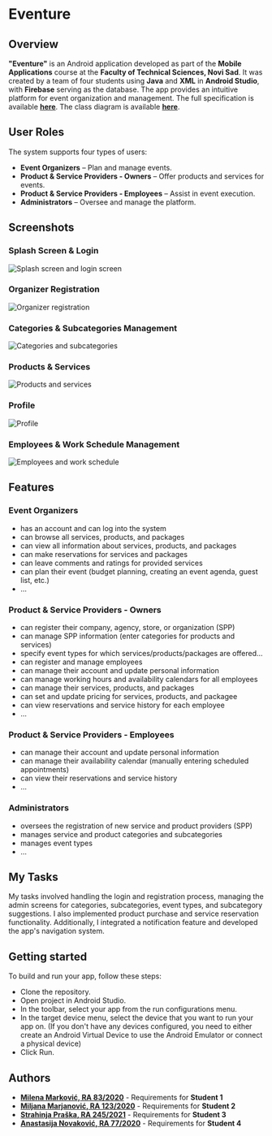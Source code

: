 # Eventure
  
## Overview

**"Eventure"** is an Android application developed as part of the **Mobile Applications** course at the **Faculty of Technical Sciences, Novi Sad**. It was created by a team of four students using **Java** and **XML** in **Android Studio**, with **Firebase** serving as the database.  The app provides an intuitive platform for event organization and management.  The full specification is available [**here**](https://github.com/MiljanaMa/Eventure/blob/main/specification/Eventure_Specification_English.pdf). The class diagram is available [**here**](https://github.com/MiljanaMa/Eventure/blob/main/class-diagram/eventure-class-diagram.png).

## User Roles

The system supports four types of users:  
- **Event Organizers** – Plan and manage events.  
- **Product & Service Providers - Owners** – Offer products and services for events.  
- **Product & Service Providers - Employees** – Assist in event execution.  
- **Administrators** – Oversee and manage the platform.  


## Screenshots

### Splash Screen & Login
![Splash screen and login screen](https://github.com/MiljanaMa/Eventure/blob/main/preview/1_splash_and_login.png)

### Organizer Registration 
![Organizer registration](https://github.com/MiljanaMa/Eventure/blob/main/preview/2_registration.png)

### Categories & Subcategories Management 
![Categories and subcategories](https://github.com/MiljanaMa/Eventure/blob/main/preview/3_categories.png)

### Products & Services 
![Products and services](https://github.com/MiljanaMa/Eventure/blob/main/preview/4_products.png)

### Profile
![Profile](https://github.com/MiljanaMa/Eventure/blob/main/preview/5_profile.png)

### Employees & Work Schedule Management  
![Employees and work schedule](https://github.com/MiljanaMa/Eventure/blob/main/preview/6_employees.png)


## Features
### **Event Organizers**
- has an account and can log into the system 
- can browse all services, products, and packages 
- can view all information about services, products, and packages  
- can make reservations for services and packages 
- can leave comments and ratings for provided services 
- can plan their event (budget planning, creating an event agenda, guest list, etc.) 
- ...

### **Product & Service Providers - Owners**
- can register their company, agency, store, or organization (SPP) 
- can manage SPP information (enter categories for products and services)
- specify event types for which services/products/packages are offered...
- can register and manage employees
- can manage their account and update personal information
- can manage working hours and availability calendars for all employees
- can manage their services, products, and packages
- can set and update pricing for services, products, and packagee 
- can view reservations and service history for each employee 
- ...


### **Product & Service Providers - Employees** 
- can manage their account and update personal information
- can manage their availability calendar (manually entering scheduled appointments)
- can view their reservations and service history
- ...


### **Administrators**
- oversees the registration of new service and product providers (SPP)
- manages service and product categories and subcategories
- manages event types
- ...

## My Tasks

My tasks involved handling the login and registration process, managing the admin screens for categories, subcategories, event types, and subcategory suggestions. I also implemented product purchase and service reservation functionality. Additionally, I integrated a notification feature and developed the app's navigation system.


## Getting started

To build and run your app, follow these steps:  
* Clone the repository.  
* Open project in Android Studio.  
* In the toolbar, select your app from the run configurations menu.  
* In the target device menu, select the device that you want to run your app on. (If you don't have any devices configured, you need to either create an Android Virtual Device to use the Android Emulator or connect a physical device)  
* Click Run.   


## Authors

- [**Milena Marković, RA 83/2020**](https://github.com/Milena06) - Requirements for **Student 1**
- [**Miljana Marjanović, RA 123/2020**](https://github.com/MiljanaMa) - Requirements for **Student 2**
- [**Strahinja Praška, RA 245/2021**](https://github.com/strahinjapraska) - Requirements for **Student 3**
- [**Anastasija Novaković, RA 77/2020**](https://github.com/anastano) - Requirements for **Student 4**

